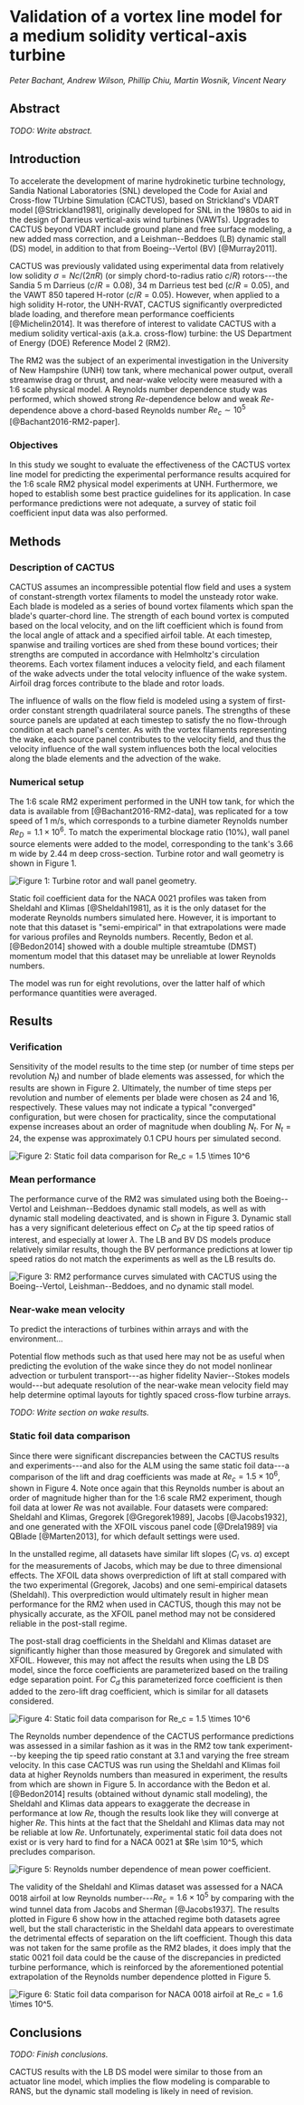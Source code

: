 # Validation of a vortex line model for a medium solidity vertical-axis turbine

_Peter Bachant, Andrew Wilson, Phillip Chiu, Martin Wosnik, Vincent Neary_


## Abstract

_TODO: Write abstract._


## Introduction

To accelerate the development of marine hydrokinetic turbine technology, Sandia
National Laboratories (SNL) developed the Code for Axial and Cross-flow TUrbine
Simulation (CACTUS), based on Strickland's VDART model [@Strickland1981],
originally developed for SNL in the 1980s to aid in the design of Darrieus
vertical-axis wind turbines (VAWTs). Upgrades to CACTUS beyond VDART include
ground plane and free surface modeling, a new added mass correction, and a
Leishman--Beddoes (LB) dynamic stall (DS) model, in addition to that from
Boeing--Vertol (BV) [@Murray2011].

CACTUS was previously validated using experimental data from relatively low
solidity $\sigma = Nc/(2 \pi R)$ (or simply chord-to-radius ratio $c/R$)
rotors---the Sandia 5 m Darrieus ($c/R = 0.08$), 34 m Darrieus test bed ($c/R =
0.05$), and the VAWT 850 tapered H-rotor ($c/R = 0.05$). However, when applied
to a high solidity H-rotor, the UNH-RVAT, CACTUS significantly overpredicted
blade loading, and therefore mean performance coefficients [@Michelin2014]. It
was therefore of interest to validate CACTUS with a medium solidity
vertical-axis (a.k.a. cross-flow) turbine: the US Department of Energy (DOE)
Reference Model 2 (RM2).

The RM2 was the subject of an experimental investigation in the University of
New Hampshire (UNH) tow tank, where mechanical power output, overall streamwise
drag or thrust, and near-wake velocity were measured with a 1:6 scale physical
model. A Reynolds number dependence study was performed, which showed strong
$Re$-dependence below and weak $Re$-dependence above a chord-based Reynolds
number $Re_c \sim 10^5$ [@Bachant2016-RM2-paper].


### Objectives

In this study we sought to evaluate the effectiveness of the CACTUS vortex line
model for predicting the experimental performance results acquired for the 1:6
scale RM2 physical model experiments at UNH. Furthermore, we hoped to establish
some best practice guidelines for its application. In case performance
predictions were not adequate, a survey of static foil coefficient input data
was also performed.


## Methods

### Description of CACTUS

CACTUS assumes an incompressible potential flow field and uses a system of
constant-strength vortex filaments to model the unsteady rotor wake. Each blade
is modeled as a series of bound vortex filaments which span the blade's
quarter-chord line. The strength of each bound vortex is computed based on the
local velocity, and on the lift coefficient which is found from the local angle
of attack and a specified airfoil table. At each timestep, spanwise and trailing
vortices are shed from these bound vortices; their strengths are computed in
accordance with Helmholtz's circulation theorems. Each vortex filament induces a
velocity field, and each filament of the wake advects under the total velocity
influence of the wake system. Airfoil drag forces contribute to the blade and
rotor loads.

The influence of walls on the flow field is modeled using a system of
first-order constant strength quadrilateral source panels. The strengths of
these source panels are updated at each timestep to satisfy the no flow-through
condition at each panel's center. As with the vortex filaments representing the
wake, each source panel contributes to the velocity field, and thus the velocity
influence of the wall system influences both the local velocities along the
blade elements and the advection of the wake.


### Numerical setup

The 1:6 scale RM2 experiment performed in the UNH tow tank, for which the data
is available from [@Bachant2016-RM2-data], was replicated for a tow speed of 1
m/s, which corresponds to a turbine diameter Reynolds number $Re_D = 1.1 \times
10^6$. To match the experimental blockage ratio (10%), wall panel source
elements were added to the model, corresponding to the tank's 3.66 m wide by
2.44 m deep cross-section. Turbine rotor and wall geometry is shown in Figure 1.

![Figure 1: Turbine rotor and wall panel geometry.](figures/walls.png)

Static foil coefficient data for the NACA 0021 profiles was taken from Sheldahl
and Klimas [@Sheldahl1981], as it is the only dataset for the moderate Reynolds
numbers simulated here. However, it is important to note that this dataset is
"semi-empirical" in that extrapolations were made for various profiles and
Reynolds numbers. Recently, Bedon et al. [@Bedon2014] showed with a double
multiple streamtube (DMST) momentum model that this dataset may be unreliable at
lower Reynolds numbers.

The model was run for eight revolutions, over the latter half of which
performance quantities were averaged.


## Results

### Verification

Sensitivity of the model results to the time step (or number of time steps per
revolution $N_t$) and number of blade elements was assessed, for which the
results are shown in Figure 2. Ultimately, the number of time steps per
revolution and number of elements per blade were chosen as 24 and 16,
respectively. These values may not indicate a typical "converged" configuration,
but were chosen for practicality, since the computational expense increases
about an order of magnitude when doubling $N_t$. For $N_t = 24$, the expense was
approximately 0.1 CPU hours per simulated second.

![Figure 2: Static foil data comparison for $Re_c = 1.5 \times 10^6$](figures/verification.png)


### Mean performance

The performance curve of the RM2 was simulated using both the Boeing--Vertol and
Leishman--Beddoes dynamic stall models, as well as with dynamic stall modeling
deactivated, and is shown in Figure 3. Dynamic stall has a very significant
deleterious effect on $C_P$ at the tip speed ratios of interest, and especially
at lower $\lambda$. The LB and BV DS models produce relatively similar results,
though the BV performance predictions at lower tip speed ratios do not match the
experiments as well as the LB results do.

![Figure 3: RM2 performance curves simulated with CACTUS using the Boeing--Vertol, Leishman--Beddoes, and no dynamic stall model.](figures/perf-curves.png)


### Near-wake mean velocity

To predict the interactions of turbines within arrays and with the
environment...

Potential flow methods such as that used here may not be as useful when
predicting the evolution of the wake since they do not model nonlinear advection
or turbulent transport---as higher fidelity Navier--Stokes models would---but
adequate resolution of the near-wake mean velocity field may help determine
optimal layouts for tightly spaced cross-flow turbine arrays.

_TODO: Write section on wake results._


### Static foil data comparison

Since there were significant discrepancies between the CACTUS results and
experiments---and also for the ALM using the same static foil data---a
comparison of the lift and drag coefficients was made at $Re_c = 1.5 \times
10^6$, shown in Figure 4. Note once again that this Reynolds number is about an
order of magnitude higher than for the 1:6 scale RM2 experiment, though foil
data at lower $Re$ was not available. Four datasets were compared: Sheldahl and
Klimas, Gregorek [@Gregorek1989], Jacobs [@Jacobs1932], and one generated with
the XFOIL viscous panel code [@Drela1989] via QBlade [@Marten2013], for which
default settings were used.

In the unstalled regime, all datasets have similar lift slopes ($C_l$ vs.
$\alpha$) except for the measurements of Jacobs, which may be due to three
dimensional effects. The XFOIL data shows overprediction of lift at stall
compared with the two experimental (Gregorek, Jacobs) and one semi-empirical
datasets (Sheldahl). This overprediction would ultimately result in higher mean
performance for the RM2 when used in CACTUS, though this may not be physically
accurate, as the XFOIL panel method may not be considered reliable in the
post-stall regime.

The post-stall drag coefficients in the Sheldahl and Klimas dataset are
significantly higher than those measured by Gregorek and simulated with XFOIL.
However, this may not affect the results when using the LB DS model, since the
force coefficients are parameterized based on the trailing edge separation
point. For $C_d$ this parameterized force coefficient is then added to the
zero-lift drag coefficient, which is similar for all datasets considered.

![Figure 4: Static foil data comparison for $Re_c = 1.5 \times 10^6$](figures/foil-data.png)

The Reynolds number dependence of the CACTUS performance predictions was
assessed in a similar fashion as it was in the RM2 tow tank experiment---by
keeping the tip speed ratio constant at 3.1 and varying the free stream
velocity. In this case CACTUS was run using the Sheldahl and Klimas foil data at
higher Reynolds numbers than measured in experiment, the results from which are
shown in Figure 5. In accordance with the Bedon et al. [@Bedon2014] results
(obtained without dynamic stall modeling), the Sheldahl and Klimas data appears
to exaggerate the decrease in performance at low $Re$, though the results look
like they will converge at higher $Re$. This hints at the fact that the Sheldahl
and Klimas data may not be reliable at low $Re$. Unfortunately, experimental
static foil data does not exist or is very hard to find for a NACA 0021 at $Re
\sim 10^5, which precludes comparison.

![Figure 5: Reynolds number dependence of mean power coefficient.](figures/perf-re-dep.png)

The validity of the Sheldahl and Klimas dataset was assessed for a NACA 0018
airfoil at low Reynolds number---$Re_c=1.6 \times 10^5$ by comparing with the
wind tunnel data from Jacobs and Sherman [@Jacobs1937]. The results plotted in
Figure 6 show how in the attached regime both datasets agree well, but the stall
characteristic in the Sheldahl data appears to overestimate the detrimental
effects of separation on the lift coefficient. Though this data was not taken
for the same profile as the RM2 blades, it does imply that the static 0021 foil
data could be the cause of the discrepancies in predicted turbine performance,
which is reinforced by the aforementioned potential extrapolation of the
Reynolds number dependence plotted in Figure 5.

![Figure 6: Static foil data comparison for NACA 0018 airfoil at $Re_c = 1.6 \times 10^5$.](figures/foil-data-low-Re.png)


## Conclusions

_TODO: Finish conclusions._

CACTUS results with the LB DS model were similar to those from an actuator line
model, which implies the flow modeling is comparable to RANS, but the dynamic
stall modeling is likely in need of revision.
